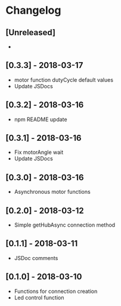 # Changelog
 
## [Unreleased]

-

## [0.3.3] - 2018-03-17

- motor function dutyCycle default values
- Update JSDocs

## [0.3.2] - 2018-03-16

- npm README update

## [0.3.1] - 2018-03-16

- Fix motorAngle wait
- Update JSDocs

## [0.3.0] - 2018-03-16

- Asynchronous motor functions

## [0.2.0] - 2018-03-12

- Simple getHubAsync connection method

## [0.1.1] - 2018-03-11
 
- JSDoc comments

## [0.1.0] - 2018-03-10
 
- Functions for connection creation
- Led control function
